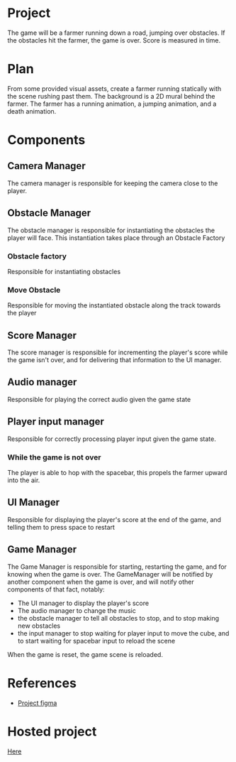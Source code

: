 # Project

The game will be a farmer running down a road, jumping over obstacles. If the obstacles hit the farmer, the game is over. Score is measured in time.

# Plan

From some provided visual assets, create a farmer running statically with the scene rushing past them. The background is a 2D mural behind the farmer. The farmer has a running animation, a jumping animation, and a death animation.

# Components

## Camera Manager

The camera manager is responsible for keeping the camera close to the player.

## Obstacle Manager

The obstacle manager is responsible for instantiating the obstacles the player will face. This instantiation takes place through an Obstacle Factory

### Obstacle factory

Responsible for instantiating obstacles

### Move Obstacle

Responsible for moving the instantiated obstacle along the track towards the player

## Score Manager

The score manager is responsible for incrementing the player's score while the game isn't over, and for delivering that information to the UI manager.

## Audio manager

Responsible for playing the correct audio given the game state

## Player input manager

Responsible for correctly processing player input given the game state.

### While the game is not over

The player is able to hop with the spacebar, this propels the farmer upward into the air.

## UI Manager

Responsible for displaying the player's score at the end of the game, and telling them to press space to restart

## Game Manager

The Game Manager is responsible for starting, restarting the game, and for knowing when the game is over.
The GameManager will be notified by another component when the game is over, and will notify other components of that fact, notably:

- The UI manager to display the player's score
- The audio manager to change the music
- the obstacle manager to tell all obstacles to stop, and to stop making new obstacles
- the input manager to stop waiting for player input to move the cube, and to start waiting for spacebar input to reload the scene

When the game is reset, the game scene is reloaded.

# References

- [Project figma](https://www.figma.com/file/lNFpOpDKt4RBl4P19Qvl8f/FarmerRun.Unity?node-id=0%3A1)

# Hosted project

[Here](https://play.unity.com/mg/other/webgl-builds-258950)
